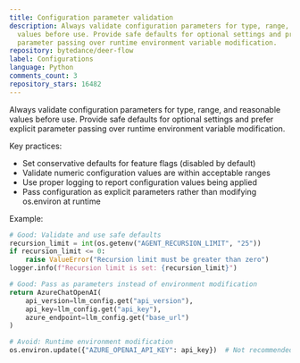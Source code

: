 ```yaml
---
title: Configuration parameter validation
description: Always validate configuration parameters for type, range, and reasonable
  values before use. Provide safe defaults for optional settings and prefer explicit
  parameter passing over runtime environment variable modification.
repository: bytedance/deer-flow
label: Configurations
language: Python
comments_count: 3
repository_stars: 16482
---
```


Always validate configuration parameters for type, range, and reasonable values before use. Provide safe defaults for optional settings and prefer explicit parameter passing over runtime environment variable modification.

Key practices:
- Set conservative defaults for feature flags (disabled by default)
- Validate numeric configuration values are within acceptable ranges
- Use proper logging to report configuration values being applied
- Pass configuration as explicit parameters rather than modifying os.environ at runtime

Example:
```python
# Good: Validate and use safe defaults
recursion_limit = int(os.getenv("AGENT_RECURSION_LIMIT", "25"))
if recursion_limit <= 0:
    raise ValueError("Recursion limit must be greater than zero")
logger.info(f"Recursion limit is set: {recursion_limit}")

# Good: Pass as parameters instead of environment modification
return AzureChatOpenAI(
    api_version=llm_config.get("api_version"),
    api_key=llm_config.get("api_key"),
    azure_endpoint=llm_config.get("base_url")
)

# Avoid: Runtime environment modification
os.environ.update({"AZURE_OPENAI_API_KEY": api_key})  # Not recommended
```